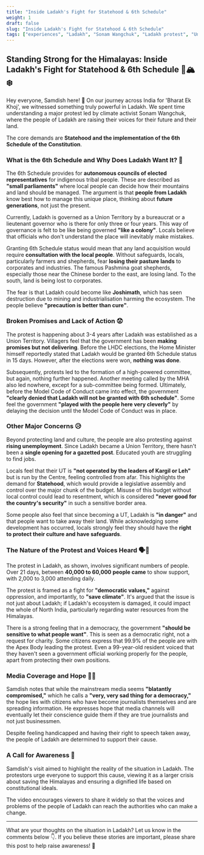 ```yaml
---
title: "Inside Ladakh's Fight for Statehood & 6th Schedule"
weight: 1
draft: false
slug: "Inside Ladakh's Fight for Statehood & 6th Schedule"
tags: ["experiences", "Ladakh", "Sonam Wangchuk", "Ladakh protest", "Unfiltered by Samdish"]
---
```


## Standing Strong for the Himalayas: Inside Ladakh's Fight for Statehood & 6th Schedule 🙏🏔️❄️

Hey everyone, Samdish here! 👋 On our journey across India for 'Bharat Ek Khoj', we witnessed something truly powerful in Ladakh. We spent time understanding a major protest led by climate activist Sonam Wangchuk, where the people of Ladakh are raising their voices for their future and their land.

The core demands are **Statehood and the implementation of the 6th Schedule of the Constitution**.

### What is the 6th Schedule and Why Does Ladakh Want It? 🤔

The 6th Schedule provides for **autonomous councils of elected representatives** for indigenous tribal people. These are described as **"small parliaments"** where local people can decide how their mountains and land should be managed. The argument is that **people from Ladakh** know best how to manage this unique place, thinking about **future generations**, not just the present.

Currently, Ladakh is governed as a Union Territory by a bureaucrat or a lieutenant governor who is there for only three or four years. This way of governance is felt to be like being governed **"like a colony"**. Locals believe that officials who don't understand the place will inevitably make mistakes.

Granting 6th Schedule status would mean that any land acquisition would require **consultation with the local people**. Without safeguards, locals, particularly farmers and shepherds, fear **losing their pasture lands** to corporates and industries. The famous Pashmina goat shepherds, especially those near the Chinese border to the east, are losing land. To the south, land is being lost to corporates.

The fear is that Ladakh could become like **Joshimath**, which has seen destruction due to mining and industrialisation harming the ecosystem. The people believe **"precaution is better than cure"**.

### Broken Promises and Lack of Action 😟

The protest is happening about 3-4 years after Ladakh was established as a Union Territory. Villagers feel that the government has been **making promises but not delivering**. Before the LHDC elections, the Home Minister himself reportedly stated that Ladakh would be granted 6th Schedule status in 15 days. However, after the elections were won, **nothing was done**.

Subsequently, protests led to the formation of a high-powered committee, but again, nothing further happened. Another meeting called by the MHA also led nowhere, except for a sub-committee being formed. Ultimately, before the Model Code of Conduct came into effect, the government **"clearly denied that Ladakh will not be granted with 6th schedule"**. Some feel the government **"played with the people here very cleverly"** by delaying the decision until the Model Code of Conduct was in place.

### Other Major Concerns 😥

Beyond protecting land and culture, the people are also protesting against **rising unemployment**. Since Ladakh became a Union Territory, there hasn't been a **single opening for a gazetted post**. Educated youth are struggling to find jobs.

Locals feel that their UT is **"not operated by the leaders of Kargil or Leh"** but is run by the Centre, feeling controlled from afar. This highlights the demand for **Statehood**, which would provide a legislative assembly and control over the major chunk of the budget. Misuse of this budget without local control could lead to resentment, which is considered **"never good for the country's security"** in such a sensitive border area.

Some people also feel that since becoming a UT, Ladakh is **"in danger"** and that people want to take away their land. While acknowledging some development has occurred, locals strongly feel they should have the **right to protect their culture and have safeguards**.

### The Nature of the Protest and Voices Heard 🗣️🎤

The protest in Ladakh, as shown, involves significant numbers of people. Over 21 days, between **40,000 to 60,000 people came** to show support, with 2,000 to 3,000 attending daily.

The protest is framed as a fight for **"democratic values,"** against oppression, and importantly, to **"save climate"**. It's argued that the issue is not just about Ladakh; if Ladakh's ecosystem is damaged, it could impact the whole of North India, particularly regarding water resources from the Himalayas.

There is a strong feeling that in a democracy, the government **"should be sensitive to what people want"**. This is seen as a democratic right, not a request for charity. Some citizens express that 99.9% of the people are with the Apex Body leading the protest. Even a 99-year-old resident voiced that they haven't seen a government official working properly for the people, apart from protecting their own positions.

### Media Coverage and Hope 🙏📰

Samdish notes that while the mainstream media seems **"blatantly compromised,"** which he calls a **"very, very sad thing for a democracy,"** the hope lies with citizens who have become journalists themselves and are spreading information. He expresses hope that media channels will eventually let their conscience guide them if they are true journalists and not just businessmen.

Despite feeling handicapped and having their right to speech taken away, the people of Ladakh are determined to support their cause.

### A Call for Awareness 📣

Samdish's visit aimed to highlight the reality of the situation in Ladakh. The protestors urge everyone to support this cause, viewing it as a larger crisis about saving the Himalayas and ensuring a dignified life based on constitutional ideals.

The video encourages viewers to share it widely so that the voices and problems of the people of Ladakh can reach the authorities who can make a change.

***

What are your thoughts on the situation in Ladakh? Let us know in the comments below 👇. If you believe these stories are important, please share this post to help raise awareness! 🙏